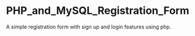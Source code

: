 # PHP_and_MySQL_Registration_Form
A simple  registration form with sign up and login features using php.
